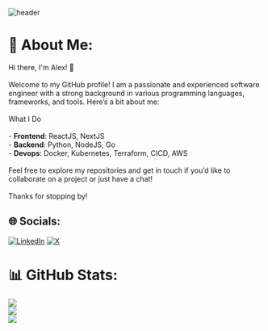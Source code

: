 ![header](https://github.com/halfrost/halfrost/blob/master/icons/header_.png)
# 💫 About Me:
Hi there, I'm Alex! 👋<br><br>Welcome to my GitHub profile! I am a passionate and experienced software engineer with a strong background in various programming languages, frameworks, and tools. Here’s a bit about me:<br><br>What I Do<br><br>- **Frontend**: ReactJS, NextJS<br>- **Backend**: Python, NodeJS, Go<br>- **Devops**: Docker, Kubernetes, Terraform, CICD, AWS<br><br>Feel free to explore my repositories and get in touch if you’d like to collaborate on a project or just have a chat!<br><br>Thanks for stopping by!


## 🌐 Socials:
[![LinkedIn](https://img.shields.io/badge/LinkedIn-%230077B5.svg?logo=linkedin&logoColor=white)](https://linkedin.com/in/alexnguyen0112) [![X](https://img.shields.io/badge/X-black.svg?logo=X&logoColor=white)](https://x.com/alexth0112) 

# 📊 GitHub Stats:
![](https://github-readme-stats.vercel.app/api?username=alexnthnz&theme=default_repocard&hide_border=false&include_all_commits=true&count_private=true)<br/>
![](https://github-readme-streak-stats.herokuapp.com/?user=alexnthnz&theme=default_repocard&hide_border=false)<br/>
![](https://github-readme-stats.vercel.app/api/top-langs/?username=alexnthnz&theme=default_repocard&hide_border=false&include_all_commits=true&count_private=true&layout=compact)
